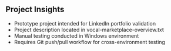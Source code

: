 ## Project Insights
- Prototype project intended for LinkedIn portfolio validation
- Project description located in vocal-marketplace-overview.txt
- Manual testing conducted in Windows environment
- Requires Git push/pull workflow for cross-environment testing